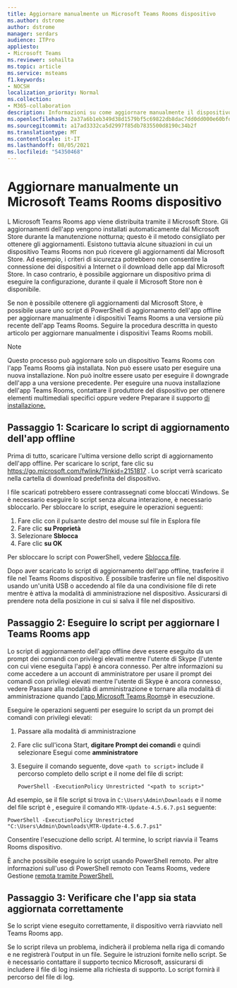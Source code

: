 ```yaml
---
title: Aggiornare manualmente un Microsoft Teams Rooms dispositivo
ms.author: dstrome
author: dstrome
manager: serdars
audience: ITPro
appliesto:
- Microsoft Teams
ms.reviewer: sohailta
ms.topic: article
ms.service: msteams
f1.keywords:
- NOCSH
localization_priority: Normal
ms.collection:
- M365-collaboration
description: Informazioni su come aggiornare manualmente il dispositivo Microsoft Teams Rooms a una versione specifica.
ms.openlocfilehash: 2a37a6b1eb349d38d1579bf5c69822db8dac7dd0dd000e60bfdba034cdf62680
ms.sourcegitcommit: a17ad3332ca5d2997f85db7835500d8190c34b2f
ms.translationtype: MT
ms.contentlocale: it-IT
ms.lasthandoff: 08/05/2021
ms.locfileid: "54350468"
---
```

# <a name="manually-update-a-microsoft-teams-rooms-device"></a>Aggiornare manualmente un Microsoft Teams Rooms dispositivo

L Microsoft Teams Rooms app viene distribuita tramite il Microsoft Store. Gli aggiornamenti dell'app vengono installati automaticamente dal Microsoft Store durante la manutenzione notturna; questo è il metodo consigliato per ottenere gli aggiornamenti. Esistono tuttavia alcune situazioni in cui un dispositivo Teams Rooms non può ricevere gli aggiornamenti dal Microsoft Store. Ad esempio, i criteri di sicurezza potrebbero non consentire la connessione dei dispositivi a Internet o il download delle app dal Microsoft Store. In caso contrario, è possibile aggiornare un dispositivo prima di eseguire la configurazione, durante il quale il Microsoft Store non è disponibile.

Se non è possibile ottenere gli aggiornamenti dal Microsoft Store, è possibile usare uno script di PowerShell di aggiornamento dell'app offline per aggiornare manualmente i dispositivi Teams Rooms a una versione più recente dell'app Teams Rooms. Seguire la procedura descritta in questo articolo per aggiornare manualmente i dispositivi Teams Rooms mobili.

> [!NOTE]
> Questo processo può aggiornare solo un dispositivo Teams Rooms con l'app Teams Rooms già installata. Non può essere usato per eseguire una nuova installazione. Non può inoltre essere usato per eseguire il downgrade dell'app a una versione precedente. Per eseguire una nuova installazione dell'app Teams Rooms, contattare il produttore del dispositivo per ottenere elementi multimediali specifici oppure vedere Preparare il supporto [di installazione.](console.md#prepare-the-installation-media)

## <a name="step-1-download-the-offline-app-update-script"></a>Passaggio 1: Scaricare lo script di aggiornamento dell'app offline

Prima di tutto, scaricare l'ultima versione dello script di aggiornamento dell'app offline. Per scaricare lo script, fare clic su <https://go.microsoft.com/fwlink/?linkid=2151817> . Lo script verrà scaricato nella cartella di download predefinita del dispositivo.

I file scaricati potrebbero essere contrassegnati come bloccati Windows. Se è necessario eseguire lo script senza alcuna interazione, è necessario sbloccarlo. Per sbloccare lo script, eseguire le operazioni seguenti:

1. Fare clic con il pulsante destro del mouse sul file in Esplora file
2. Fare clic **su Proprietà**
3. Selezionare **Sblocca**
4. Fare clic **su OK**

Per sbloccare lo script con PowerShell, vedere [Sblocca file](/powershell/module/microsoft.powershell.utility/unblock-file?view=powershell-7.1).

Dopo aver scaricato lo script di aggiornamento dell'app offline, trasferire il file nel Teams Rooms dispositivo. È possibile trasferire un file nel dispositivo usando un'unità USB o accedendo al file da una condivisione file di rete mentre è attiva la modalità di amministrazione nel dispositivo. Assicurarsi di prendere nota della posizione in cui si salva il file nel dispositivo.

## <a name="step-2-run-the-script-to-update-the-teams-rooms-app"></a>Passaggio 2: Eseguire lo script per aggiornare l Teams Rooms app

Lo script di aggiornamento dell'app offline deve essere eseguito da un prompt dei comandi con privilegi elevati mentre l'utente di Skype (l'utente con cui viene eseguita l'app) è ancora connesso. Per altre informazioni su come accedere a un account di amministratore per usare il prompt dei comandi con privilegi elevati mentre l'utente di Skype è ancora connesso, vedere Passare alla modalità di amministrazione e tornare alla modalità di amministrazione quando [l'app Microsoft Teams Rooms](rooms-operations.md#switching-to-admin-mode-and-back-when-the-microsoft-teams-rooms-app-is-running)è in esecuzione.

Eseguire le operazioni seguenti per eseguire lo script da un prompt dei comandi con privilegi elevati:

1. Passare alla modalità di amministrazione
2. Fare clic sull'icona Start, **digitare Prompt dei comandi** e quindi selezionare Esegui come **amministratore**
3. Eseguire il comando seguente, dove `<path to script>` include il percorso completo dello script e il nome del file di script:

    ```console
    PowerShell -ExecutionPolicy Unrestricted "<path to script>"
    ```

Ad esempio, se il file script si trova in `C:\Users\Admin\Downloads` e il nome del file script è , eseguire il comando `MTR-Update-4.5.6.7.ps1` seguente:

```console
PowerShell -ExecutionPolicy Unrestricted "C:\Users\Admin\Downloads\MTR-Update-4.5.6.7.ps1"
```

Consentire l'esecuzione dello script. Al termine, lo script riavvia il Teams Rooms dispositivo.

È anche possibile eseguire lo script usando PowerShell remoto. Per altre informazioni sull'uso di PowerShell remoto con Teams Rooms, vedere Gestione [remota tramite PowerShell.](rooms-operations.md#remote-management-using-powershell)

## <a name="step-3-verify-the-app-has-been-updated-successfully"></a>Passaggio 3: Verificare che l'app sia stata aggiornata correttamente

Se lo script viene eseguito correttamente, il dispositivo verrà riavviato nell Teams Rooms app.

Se lo script rileva un problema, indicherà il problema nella riga di comando e ne registrerà l'output in un file. Seguire le istruzioni fornite nello script. Se è necessario contattare il supporto tecnico Microsoft, assicurarsi di includere il file di log insieme alla richiesta di supporto. Lo script fornirà il percorso del file di log.